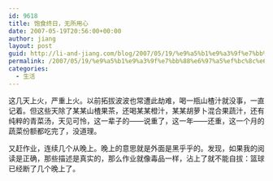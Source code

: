 ```yaml
---
id: 9618
title: 饱食终日，无所用心
date: 2007-05-19T20:56:00+00:00
author: jiang
layout: post
guid: http://li-and-jiang.com/blog/2007/05/19/%e9%a5%b1%e9%a3%9f%e7%bb%88%e6%97%a5%ef%bc%8c%e6%97%a0%e6%89%80%e7%94%a8%e5%bf%83/
permalink: /2007/05/19/%e9%a5%b1%e9%a3%9f%e7%bb%88%e6%97%a5%ef%bc%8c%e6%97%a0%e6%89%80%e7%94%a8%e5%bf%83/
categories:
  - 生活
---
```

这几天上火，严重上火。以前拓拔波波也常遭此劫难，喝一瓶山楂汁就没事，一直记着。但这些天除了某某山楂果茶，还喝某某橙汁，某某胡萝卜混合果蔬汁，还有纯粹的青菜汤，天见可怜，这一辈子的——说重了，这一年——还重，这一个月的蔬菜份额都吃完了，没道理。 

又赶作业，连续几个从晚上。晚上的意思就是外面是黑乎乎的。发现，如果我的阅读是正确，那些描述是真实的，那么作业就像毒品一样，沾上了就不能自拔：篮球已经断了几个晚上了。